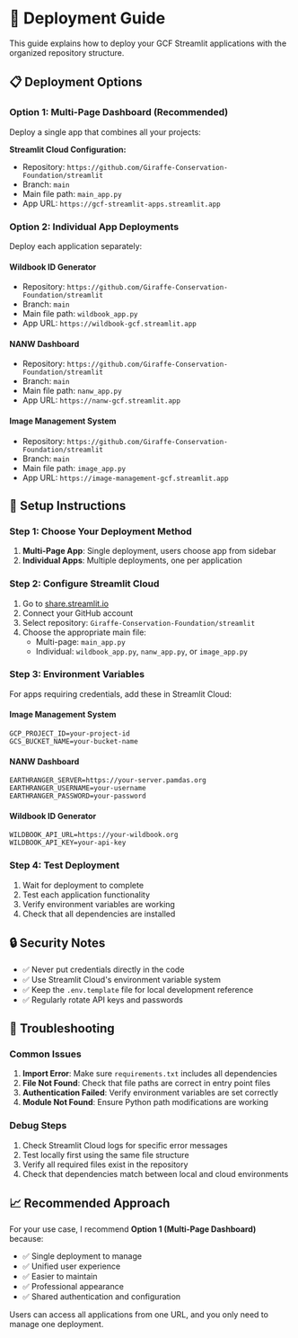 # 🚀 Deployment Guide

This guide explains how to deploy your GCF Streamlit applications with the organized repository structure.

## 📋 Deployment Options

### Option 1: Multi-Page Dashboard (Recommended)
Deploy a single app that combines all your projects:

**Streamlit Cloud Configuration:**
- Repository: `https://github.com/Giraffe-Conservation-Foundation/streamlit`
- Branch: `main` 
- Main file path: `main_app.py`
- App URL: `https://gcf-streamlit-apps.streamlit.app`

### Option 2: Individual App Deployments
Deploy each application separately:

#### Wildbook ID Generator
- Repository: `https://github.com/Giraffe-Conservation-Foundation/streamlit`
- Branch: `main`
- Main file path: `wildbook_app.py`
- App URL: `https://wildbook-gcf.streamlit.app`

#### NANW Dashboard  
- Repository: `https://github.com/Giraffe-Conservation-Foundation/streamlit`
- Branch: `main`
- Main file path: `nanw_app.py`
- App URL: `https://nanw-gcf.streamlit.app`

#### Image Management System
- Repository: `https://github.com/Giraffe-Conservation-Foundation/streamlit`
- Branch: `main`
- Main file path: `image_app.py`
- App URL: `https://image-management-gcf.streamlit.app`

## 🔧 Setup Instructions

### Step 1: Choose Your Deployment Method
1. **Multi-Page App**: Single deployment, users choose app from sidebar
2. **Individual Apps**: Multiple deployments, one per application

### Step 2: Configure Streamlit Cloud

1. Go to [share.streamlit.io](https://share.streamlit.io)
2. Connect your GitHub account
3. Select repository: `Giraffe-Conservation-Foundation/streamlit`
4. Choose the appropriate main file:
   - Multi-page: `main_app.py`
   - Individual: `wildbook_app.py`, `nanw_app.py`, or `image_app.py`

### Step 3: Environment Variables

For apps requiring credentials, add these in Streamlit Cloud:

#### Image Management System
```
GCP_PROJECT_ID=your-project-id
GCS_BUCKET_NAME=your-bucket-name
```

#### NANW Dashboard
```
EARTHRANGER_SERVER=https://your-server.pamdas.org
EARTHRANGER_USERNAME=your-username  
EARTHRANGER_PASSWORD=your-password
```

#### Wildbook ID Generator
```
WILDBOOK_API_URL=https://your-wildbook.org
WILDBOOK_API_KEY=your-api-key
```

### Step 4: Test Deployment

1. Wait for deployment to complete
2. Test each application functionality
3. Verify environment variables are working
4. Check that all dependencies are installed

## 🔒 Security Notes

- ✅ Never put credentials directly in the code
- ✅ Use Streamlit Cloud's environment variable system
- ✅ Keep the `.env.template` file for local development reference
- ✅ Regularly rotate API keys and passwords

## 🐛 Troubleshooting

### Common Issues

1. **Import Error**: Make sure `requirements.txt` includes all dependencies
2. **File Not Found**: Check that file paths are correct in entry point files
3. **Authentication Failed**: Verify environment variables are set correctly
4. **Module Not Found**: Ensure Python path modifications are working

### Debug Steps

1. Check Streamlit Cloud logs for specific error messages
2. Test locally first using the same file structure
3. Verify all required files exist in the repository
4. Check that dependencies match between local and cloud environments

## 📈 Recommended Approach

For your use case, I recommend **Option 1 (Multi-Page Dashboard)** because:

- ✅ Single deployment to manage
- ✅ Unified user experience
- ✅ Easier to maintain
- ✅ Professional appearance
- ✅ Shared authentication and configuration

Users can access all applications from one URL, and you only need to manage one deployment.
